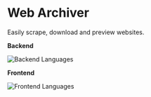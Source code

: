 # Web Archiver
Easily scrape, download and preview websites.

**Backend**

![Backend Languages](https://skillicons.dev/icons?i=nodejs,express)

**Frontend**

![Frontend Languages](https://skillicons.dev/icons?i=html,tailwind,js)

